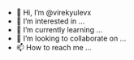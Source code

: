- 👋 Hi, I’m @virekyulevx
- 👀 I’m interested in ...
- 🌱 I’m currently learning ...
- 💞️ I’m looking to collaborate on ...
- 📫 How to reach me ...

<!---
virekyulevx/virekyulevx is a ✨ special ✨ repository because its `README.md` (this file) appears on your GitHub profile.
You can click the Preview link to take a look at your changes.
--->
